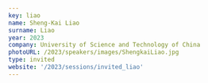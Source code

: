 ```yaml
---
key: liao
name: Sheng-Kai Liao 
surname: Liao
year: 2023
company: University of Science and Technology of China 
photoURL: /2023/speakers/images/ShengkaiLiao.jpg
type: invited
website: '/2023/sessions/invited_liao'
---
```

